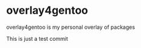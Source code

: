 overlay4gentoo
==============

overlay4gentoo is my personal overlay of packages

This is just a test commit
